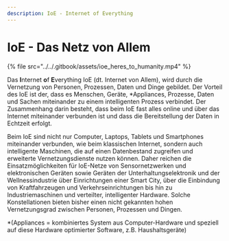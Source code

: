 ```yaml
---
description: IoE - Internet of Everything
---
```


# IoE - Das Netz von Allem

{% file src="../../.gitbook/assets/ioe_heres_to_humanity.mp4" %}

Das **I**nternet **o**f **E**verything IoE (dt. Internet von Allem), wird durch die Vernetzung von Personen, Prozessen, Daten und Dinge gebildet. Der Vorteil des IoE ist der, dass es Menschen, Geräte, \*Appliances, Prozesse, Daten und Sachen miteinander zu einem intelligenten Prozess verbindet. Der Zusammenhang darin besteht, dass beim IoE fast alles online und über das Internet miteinander verbunden ist und dass die Bereitstellung der Daten in Echtzeit erfolgt.

Beim IoE sind nicht nur Computer, Laptops, Tablets und Smartphones miteinander verbunden, wie beim klassischen Internet, sondern auch intelligente Maschinen, die auf einen Datenbestand zugreifen und erweiterte Vernetzungsdienste nutzen können. Daher reichen die Einsatzmöglichkeiten für IoE-Netze von Sensornetzwerken und elektronischen Geräten sowie Geräten der Unterhaltungselektronik und der Wellnessindustrie über Einrichtungen einer Smart City, über die Einbindung von Kraftfahrzeugen und Verkehrseinrichtungen bis hin zu Industriemaschinen und verteilter, intelligenter Hardware. Solche Konstellationen bieten bisher einen nicht gekannten hohen Vernetzungsgrad zwischen Personen, Prozessen und Dingen.

\*(Appliances = kombiniertes System aus Computer-Hardware und speziell auf diese Hardware optimierter Software, z.B. Haushaltsgeräte)
